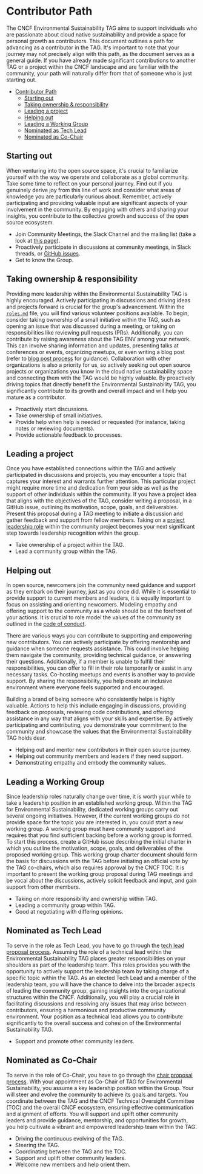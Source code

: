 # Contributor Path

The CNCF Environmental Sustainability TAG aims to support individuals who are passionate about cloud native sustainability and provide a space for personal growth as contributors.
This document outlines a path for advancing as a contributor in the TAG. 
It's important to note that your journey may not precisely align with this path, as the document serves as a general guide.
If you have already made significant contributions to another TAG or a project within the CNCF landscape and are familiar with the community, your path will naturally differ from that of someone who is just starting out.

- [Contributor Path](#contributor-path)
  - [Starting out](#starting-out)
  - [Taking ownership \& responsibility](#taking-ownership--responsibility)
  - [Leading a project](#leading-a-project)
  - [Helping out](#helping-out)
  - [Leading a Working Group](#leading-a-working-group)
  - [Nominated as Tech Lead](#nominated-as-tech-lead)
  - [Nominated as Co-Chair](#nominated-as-co-chair)

## Starting out

When venturing into the open source space, it's crucial to familiarize yourself with the way we operate and collaborate as a global community.
Take some time to reflect on your personal journey.
Find out if you genuinely derive joy from this line of work and consider what areas of knowledge you are particularly curious about.
Remember, actively participating and providing valuable input are significant aspects of your involvement in the community.
By engaging with others and sharing your insights, you contribute to the collective growth and success of the open source ecosystem.

* Join Community Meetings, the Slack Channel and the mailing list (take a look at [this page](https://github.com/cncf/tag-env-sustainability/#contact)).
* Proactively participate in discussions at community meetings, in Slack threads, or [GitHub issues](https://github.com/cncf/tag-env-sustainability/issues).
* Get to know the Group.

## Taking ownership & responsibility

Providing more leadership within the Environmental Sustainability TAG is highly encouraged. Actively participating in discussions and driving ideas and projects forward is crucial for the group's advancement.
Within the [`roles.md`](roles.md) file, you will find various volunteer positions available.
To begin, consider taking ownership of a small initiative within the TAG, such as opening an issue that was discussed during a meeting, or taking on responsibilities like reviewing pull requests (PRs).
Additionally, you can contribute by raising awareness about the TAG ENV among your network. This can involve sharing information and updates, presenting talks at conferences or events, organizing meetups, or even writing a blog post (refer to [blog post process](blogpost-process.md) for guidance).
Collaboration with other organizations is also a priority for us, so actively seeking out open source projects or organizations you know in the cloud native sustainability space and connecting them with the TAG would be highly valuable.
By proactively driving topics that directly benefit the Environmental Sustainability TAG, you significantly contribute to its growth and overall impact and will help you mature as a contributor.

* Proactively start discussions.
* Take ownership of small initiatives.
* Provide help when help is needed or requested (for instance, taking notes or reviewing documents).
* Provide actionable feedback to processes.

## Leading a project

Once you have established connections within the TAG and actively participated in discussions and projects, you may encounter a topic that captures your interest and warrants further attention.
This particular project might require more time and dedication from your side as well as the support of other individuals within the community.
If you have a project idea that aligns with the objectives of the TAG, consider writing a proposal, in a GitHub issue, outlining its motivation, scope, goals, and deliverables.
Present this proposal during a TAG meeting to initiate a discussion and gather feedback and support from fellow members.
Taking on a [project leadership role](roles.md#role-of-project-leads) within the community project becomes your next significant step towards leadership recognition within the group.

* Take ownership of a project within the TAG.
* Lead a community group within the TAG.

## Helping out

In open source, newcomers join the community need guidance and support as they embark on their journey, just as you once did.
While it is essential to provide support to current members and leaders, it is equally important to focus on assisting and orienting newcomers.
Modeling empathy and offering support to the community as a whole should be at the forefront of your actions.
It is crucial to role model the values of the community as outlined in the [code of conduct](http://cncf.io/conduct/).

There are various ways you can contribute to supporting and empowering new contributors.
You can actively participate by offering mentorship and guidance when someone requests assistance. This could involve helping them navigate the community, providing technical guidance, or answering their questions.
Additionally, if a member is unable to fulfill their responsibilities, you can offer to fill in their role temporarily or assist in any necessary tasks.
Co-hosting meetups and events is another way to provide support. By sharing the responsibility, you help create an inclusive environment where everyone feels supported and encouraged.

Building a brand of being someone who consistently helps is highly valuable.
Actions to help this include engaging in discussions, providing feedback on proposals, reviewing code contributions, and offering assistance in any way that aligns with your skills and expertise.
By actively participating and contributing, you demonstrate your commitment to the community and showcase the values that the Environmental Sustainability TAG holds dear.

* Helping out and mentor new contributors in their open source journey.
* Helping out community members and leaders if they need support.
* Demonstrating empathy and embody the community values.

## Leading a Working Group

Since leadership roles naturally change over time, it is worth your while to take a leadership position in an established working group.
Within the TAG for Environmental Sustainability, dedicated working groups carry out several ongoing initiatives.
However, if the current working groups do not provide space for the topic you are interested in, you could start a new working group.
A working group must have community support and requires that you find sufficient backing before a working group is formed.
To start this process, create a GitHub issue describing the initial charter in which you outline the motivation, scope, goals, and deliverables of the proposed working group.
This working group charter document should form the basis for discussions with the TAG before initiating an official vote by the TAG co-chairs, which also requires approval by the CNCF TOC.
It is important to present the working group proposal during TAG meetings and be vocal about the discussions, actively solicit feedback and input, and gain support from other members.

* Taking on more responsibility and ownership within TAG.
* Leading a community group within TAG.
* Good at negotiating with differing opinions.

## Nominated as Tech Lead

To serve in the role as Tech Lead, you have to go through the [tech lead proposal process](https://github.com/cncf/tag-env-sustainability/blob/main/governance/tech-lead-proposal-process.md).
Assuming the role of a technical lead within the Environmental Sustainability TAG places greater responsibilities on your shoulders as part of the leadership team.
This roles provides you with the opportunity to actively support the leadership team by taking charge of a specific topic within the TAG.
As an elected Tech Lead and a member of the leadership team, you will have the chance to delve into the broader aspects of leading the community group, gaining insights into the organizational structures within the CNCF. 
Additionally, you will play a crucial role in facilitating discussions and resolving any issues that may arise between contributors, ensuring a harmonious and productive community environment.
Your position as a technical lead allows you to contribute significantly to the overall success and cohesion of the Environmental Sustainability TAG.

* Support and promote other community leaders.

## Nominated as Co-Chair

To serve in the role of Co-Chair, you have to go through the [chair proposal process](https://github.com/cncf/tag-env-sustainability/blob/main/governance/chair-proposal-process.md).
With your appointment as Co-Chair of TAG for Environmental Sustainability, you assume a key leadership position within the Group.
Your will steer and evolve the community to achieve its goals and targets. 
You coordinate between the TAG and the CNCF Technical Oversight Committee (TOC) and the overall CNCF ecosystem, ensuring effective communication and alignment of efforts.
You will support and uplift other community leaders and provide guidance, mentorship, and opportunities for growth, you help cultivate a vibrant and empowered leadership team within the TAG.

* Driving the continuous evolving of the TAG.
* Steering the TAG.
* Coordinating between the TAG and the TOC.
* Support and uplift other community leaders.
* Welcome new members and help orient them.
